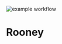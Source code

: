 ![example workflow](https://github.com/lehisanchez/rooney/actions/workflows/main.yml/badge.svg)

# Rooney
